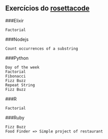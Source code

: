 ## Exercícios do [rosettacode](http://rosettacode.org/wiki/Category:Programming_Tasks)

###Elixir

    Factorial

###Nodejs

    Count occurrences of a substring

###Python

    Day of the week
    Factorial
    Fibonacci
    Fizz Buzz
    Repeat String
    Fizz Buzz

###R

    Factorial

###Ruby

    Fizz Buzz
    Food Finder => Simple project of restaurant
